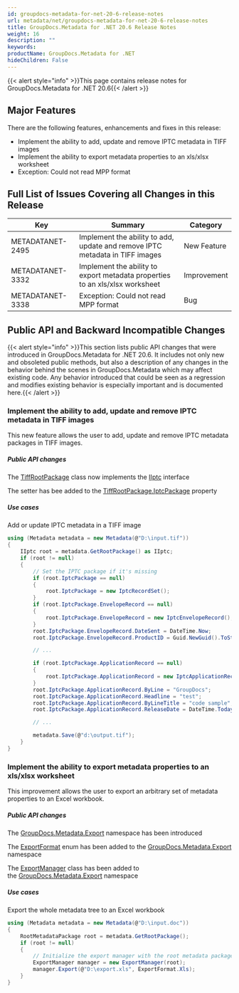 ```yaml
---
id: groupdocs-metadata-for-net-20-6-release-notes
url: metadata/net/groupdocs-metadata-for-net-20-6-release-notes
title: GroupDocs.Metadata for .NET 20.6 Release Notes
weight: 16
description: ""
keywords: 
productName: GroupDocs.Metadata for .NET
hideChildren: False
---
```

{{< alert style="info" >}}This page contains release notes for GroupDocs.Metadata for .NET 20.6{{< /alert >}}

## Major Features
  
There are the following features, enhancements and fixes in this release:

*   Implement the ability to add, update and remove IPTC metadata in TIFF images
*   Implement the ability to export metadata properties to an xls/xlsx worksheet
*   Exception: Could not read MPP format

## Full List of Issues Covering all Changes in this Release

| Key | Summary | Category |
| --- | --- | --- |
| METADATANET-2495 | Implement the ability to add, update and remove IPTC metadata in TIFF images | New Feature |
| METADATANET-3332 | Implement the ability to export metadata properties to an xls/xlsx worksheet | Improvement |
| METADATANET-3338 | Exception: Could not read MPP format | Bug |

## Public API and Backward Incompatible Changes

{{< alert style="info" >}}This section lists public API changes that were introduced in GroupDocs.Metadata for .NET 20.6. It includes not only new and obsoleted public methods, but also a description of any changes in the behavior behind the scenes in GroupDocs.Metadata which may affect existing code. Any behavior introduced that could be seen as a regression and modifies existing behavior is especially important and is documented here.{{< /alert >}}

### Implement the ability to add, update and remove IPTC metadata in TIFF images

This new feature allows the user to add, update and remove IPTC metadata packages in TIFF images.

##### Public API changes

The [TiffRootPackage](https://apireference.groupdocs.com/metadata/net/groupdocs.metadata.formats.image/tiffrootpackage) class now implements the [IIptc](https://apireference.groupdocs.com/metadata/net/groupdocs.metadata.standards.iptc/iiptc) interface

The setter has bee added to the [TiffRootPackage.IptcPackage](https://apireference.groupdocs.com/metadata/net/groupdocs.metadata.formats.image/tiffrootpackage/properties/iptcpackage) property

##### Use cases

Add or update IPTC metadata in a TIFF image



```csharp
using (Metadata metadata = new Metadata(@"D:\input.tif"))
{
	IIptc root = metadata.GetRootPackage() as IIptc;
	if (root != null)
	{
		// Set the IPTC package if it's missing
		if (root.IptcPackage == null)
		{
			root.IptcPackage = new IptcRecordSet();
		}
		if (root.IptcPackage.EnvelopeRecord == null)
		{
			root.IptcPackage.EnvelopeRecord = new IptcEnvelopeRecord();
		}
		root.IptcPackage.EnvelopeRecord.DateSent = DateTime.Now;
		root.IptcPackage.EnvelopeRecord.ProductID = Guid.NewGuid().ToString();

		// ...

		if (root.IptcPackage.ApplicationRecord == null)
		{
			root.IptcPackage.ApplicationRecord = new IptcApplicationRecord();
		}
		root.IptcPackage.ApplicationRecord.ByLine = "GroupDocs";
		root.IptcPackage.ApplicationRecord.Headline = "test";
		root.IptcPackage.ApplicationRecord.ByLineTitle = "code sample";
		root.IptcPackage.ApplicationRecord.ReleaseDate = DateTime.Today;

		// ...

		metadata.Save(@"d:\output.tif");
	}
} 
```

### Implement the ability to export metadata properties to an xls/xlsx worksheet

This improvement allows the user to export an arbitrary set of metadata properties to an Excel workbook.

##### Public API changes

The [GroupDocs.Metadata.Export](https://apireference.groupdocs.com/metadata/net/groupdocs.metadata.export) namespace has been introduced

The [ExportFormat](https://apireference.groupdocs.com/metadata/net/groupdocs.metadata.export/exportformat) enum has been added to the [GroupDocs.Metadata.Export](https://apireference.groupdocs.com/metadata/net/groupdocs.metadata.export) namespace

The [ExportManager](https://apireference.groupdocs.com/metadata/net/groupdocs.metadata.export/exportmanager) class has been added to the [GroupDocs.Metadata.Export](https://apireference.groupdocs.com/metadata/net/groupdocs.metadata.export) namespace

##### Use cases

Export the whole metadata tree to an Excel workbook



```csharp
using (Metadata metadata = new Metadata(@"D:\input.doc"))
{
	RootMetadataPackage root = metadata.GetRootPackage();
	if (root != null)
	{
		// Initialize the export manager with the root metadata package to export the whole metadata tree
		ExportManager manager = new ExportManager(root);
		manager.Export(@"D:\export.xls", ExportFormat.Xls);
	}
} 
```

###
